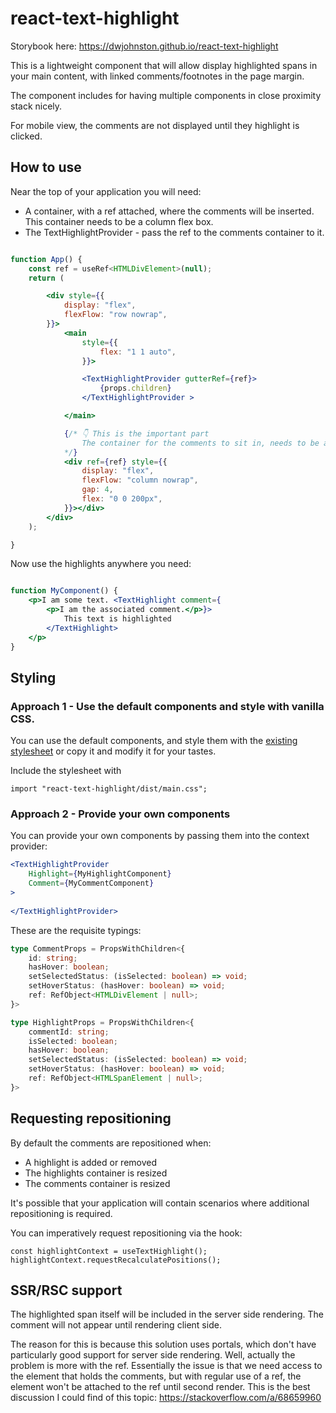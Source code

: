 # react-text-highlight

Storybook here: https://dwjohnston.github.io/react-text-highlight

This is a lightweight component that will allow display highlighted spans in your main content, with linked comments/footnotes in the page margin. 

The component includes for having multiple components in close proximity stack nicely. 

For mobile view, the comments are not displayed until they highlight is clicked.

## How to use 

Near the top of your application you will need: 

- A container, with a ref attached, where the comments will be inserted. This container needs to be a column flex box. 
- The TextHighlightProvider - pass the ref to the comments container to it.

```jsx

function App() {
	const ref = useRef<HTMLDivElement>(null);
	return (

		<div style={{
			display: "flex",
			flexFlow: "row nowrap",
		}}>
			<main
				style={{
					flex: "1 1 auto",
				}}>

				<TextHighlightProvider gutterRef={ref}>
					{props.children}
				</TextHighlightProvider >

			</main>

			{/* 👇 This is the important part
				The container for the comments to sit in, needs to be a column flex box.
			*/}
			<div ref={ref} style={{
				display: "flex",
				flexFlow: "column nowrap",
				gap: 4,
				flex: "0 0 200px",
			}}></div>
		</div>
	);

}


```

Now use the highlights anywhere you need: 
```jsx

function MyComponent() {
    <p>I am some text. <TextHighlight comment={
        <p>I am the associated comment.</p>}>
            This text is highlighted
        </TextHighlight>
    </p>
}

```



## Styling 

### Approach 1 - Use the default components and style with vanilla CSS.

You can use the default components, and style them with the [existing stylesheet](./src/lib/main.css) or copy it and modify it for your tastes.


Include the stylesheet with

```
import "react-text-highlight/dist/main.css";
```


### Approach 2 - Provide your own components 

You can provide your own components by passing them into the context provider: 

```jsx
<TextHighlightProvider
    Highlight={MyHighlightComponent}
    Comment={MyCommentComponent}
>
    
</TextHighlightProvider>
```

These are the requisite typings: 

```typescript
type CommentProps = PropsWithChildren<{
    id: string;
    hasHover: boolean;
    setSelectedStatus: (isSelected: boolean) => void;
    setHoverStatus: (hasHover: boolean) => void;
    ref: RefObject<HTMLDivElement | null>;
}>

type HighlightProps = PropsWithChildren<{
    commentId: string;
    isSelected: boolean;
    hasHover: boolean;
    setSelectedStatus: (isSelected: boolean) => void;
    setHoverStatus: (hasHover: boolean) => void;
    ref: RefObject<HTMLSpanElement | null>;
}>
```

## Requesting repositioning 

By default the comments are repositioned when:

- A highlight is added or removed
- The highlights container is resized
- The comments container is resized

It's possible that your application will contain scenarios where additional repositioning is required. 

You can imperatively request repositioning via the hook: 

```
const highlightContext = useTextHighlight(); 
highlightContext.requestRecalculatePositions();
```




## SSR/RSC support 

The highlighted span itself will be included in the server side rendering. The comment will not appear until rendering client side. 

The reason for this is because this solution uses portals, which don't have particularly good support for server side rendering. Well, actually the problem is more with the ref. Essentially the issue is that we need access to the element that holds the comments, but with regular use of a ref, the element won't be attached to the ref until second render. This is the best discussion I could find of this topic: https://stackoverflow.com/a/68659960



